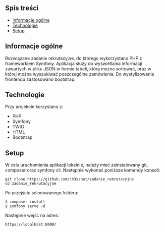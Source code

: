 ## Spis treści
* [Informacje ogólne](#informacje-ogólne)
* [Technologie](#technologie)
* [Setup](#setup)

## Informacje ogólne
Rozwiązane zadanie rekrutacyjne, do którego wykorzystano PHP z frameworkiem Symfony. Aplikacja służy do wyświetlania informacji zawartych w pliku JSON w formie tabeli, którą można sortować, oraz w której można wyszukiwać poszczególne zamówienia. Do wystylizowania frontendu zastosowano bootstrap. 

## Technologie
Przy projekcie korzystano z:
* PHP 
* Symfony 
* TWIG 
* HTML
* Bootstrap

## Setup
W celu uruchomienia aplikacji lokalnie, należy mieć zainstalowany git, composer oraz symfony cli. Następnie wykonać poniższe komendy konsoli: 
```
git clone https://github.com/ch3ssnut/zadanie_rekrutacyjne
cd zadanie_rekrutacyjne
```

Po przejściu sclonowanego folderu:
```
$ composer install
$ symfony serve -d
```


Następnie wejść na adres:
```
https://localhost:8000/
```

